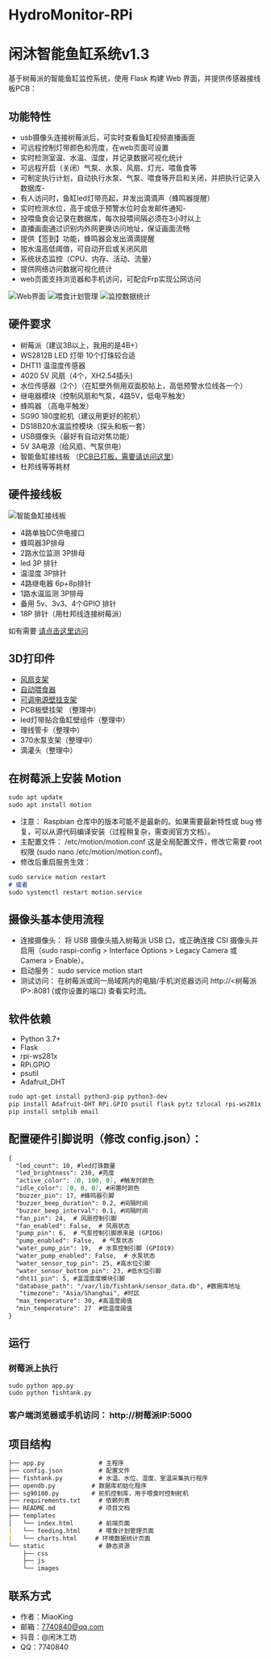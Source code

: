# HydroMonitor-RPi 
# 闲沐智能鱼缸系统v1.3

基于树莓派的智能鱼缸监控系统，使用 Flask 构建 Web 界面，并提供传感器接线板PCB：

## 功能特性
- usb摄像头连接树莓派后，可实时查看鱼缸视频直播画面
- 可远程控制灯带颜色和亮度，在web页面可设置
- 实时检测室温、水温、湿度，并记录数据可视化统计
- 可远程开启（关闭）气泵、水泵、风扇、灯光、喂鱼食等
- 可制定执行计划，自动执行水泵、气泵、喂食等开启和关闭，并把执行记录入数据库- 
- 有人访问时，鱼缸led灯带亮起，并发出滴滴声（蜂鸣器提醒）
- 实时检测水位，高于或低于预警水位时会发邮件通知- 
- 投喂鱼食会记录在数据库，每次投喂间隔必须在3小时以上
- 直播画面通过识别内外网更换访问地址，保证画面流畅
- 提供【签到】功能，蜂鸣器会发出滴滴提醒
- 按水温高低阈值，可自动开启或关闭风扇
- 系统状态监控（CPU、内存、活动、流量）
- 提供网络访问数据可视化统计
- web页面支持浏览器和手机访问，可配合Frp实现公网访问

![Web界面](/Ui12.png)
![喂食计划管理](/Ui12-2.png)
![监控数据统计](/Ui12-4.png)




## 硬件要求
- 树莓派（建议3B以上，我用的是4B+）
- WS2812B LED 灯带 10个灯珠较合适
- DHT11 温湿度传感器
- 4020 5V 风扇（4个，XH2.54插头)
- 水位传感器（2个）（在缸壁外侧用双面胶帖上，高低预警水位线各一个）
- 继电器模块（控制风扇和气泵，4路5V，低电平触发）
- 蜂鸣器 （高电平触发）
- SG90 180度舵机（建议用更好的舵机）
- DS18B20水温监控模块（探头和板一套）
- USB摄像头（最好有自动对焦功能）
- 5V 3A电源（给风扇、气泵供电）
- 智能鱼缸接线板 （[PCB已打板，需要请访问这里](https://www.goofish.com/item?spm=a21ybx.personal.feeds.1.596b2358xB7LkT&id=965639435219&categoryId=125952002)）
- 杜邦线等等耗材
  
## 硬件接线板
![智能鱼缸接线板](/PCB.jpg)

- 4路单独DC供电接口
- 蜂鸣器3P排母
- 2路水位监测 3P排母
- led 3P 排针
- 温湿度 3P排针
- 4路继电器 6p+8p排针
- 1路水温监测 3P排母
- 备用 5v、3v3、4个GPIO 排针
- 18P 排针（用杜邦线连接树莓派）


如有需要  [请点击这里访问](https://www.goofish.com/item?spm=a21ybx.personal.feeds.1.596b2358xB7LkT&id=965639435219&categoryId=125952002)  


## 3D打印件
- [风扇支架](https://makerworld.com.cn/zh/models/1435672-yu-gang-feng-shan-zhi-jia-x4#profileId-1559928)
- [自动喂食器](https://makerworld.com.cn/zh/models/1509194-zhi-neng-yu-gang-xi-tong-zu-jian-zhi-zi-dong-wei-y?from=search#profileId-1647953)
- [可调电源壁挂支架](https://makerworld.com.cn/zh/models/1509171-ke-diao-12vdian-yuan-bi-gua-zhi-jia#profileId-1647928)
- PCB板壁挂架 （整理中）
- led灯带贴合鱼缸壁组件（整理中）
- 理线管卡（整理中）
- 370水泵支架（整理中）
- 滴灌头（整理中）

## 在树莓派上安装 Motion
```markdown
sudo apt update
sudo apt install motion
```
- 注意： Raspbian 仓库中的版本可能不是最新的。如果需要最新特性或 bug 修复，可以从源代码编译安装（过程稍复杂，需查阅官方文档）。
- 主配置文件： /etc/motion/motion.conf 这是全局配置文件，修改它需要 root 权限 (sudo nano /etc/motion/motion.conf)。
- 修改后重启服务生效：
```markdown
sudo service motion restart
# 或者
sudo systemctl restart motion.service
 ```
## 摄像头基本使用流程
- 连接摄像头： 将 USB 摄像头插入树莓派 USB 口，或正确连接 CSI 摄像头并启用（sudo raspi-config > Interface Options > Legacy Camera 或 Camera > Enable）。
- 启动服务： sudo service motion start
- 测试访问： 在树莓派或同一局域网内的电脑/手机浏览器访问 http://<树莓派IP>:8081 (或你设置的端口) 查看实时流。

  
## 软件依赖
- Python 3.7+
- Flask
- rpi-ws281x
- RPi.GPIO
- psutil
- Adafruit_DHT
```markdown
sudo apt-get install python3-pip python3-dev
pip install Adafruit-DHT RPi.GPIO psutil flask pytz tzlocal rpi-ws281x
pip install smtplib email
```

## 配置硬件引脚说明（修改 config.json）：
```markdown
{
  "led_count": 10, #led灯珠数量
  "led_brightness": 230, #亮度
  "active_color": [0, 100, 0], #触发时颜色
  "idle_color": [0, 0, 0], #闲置时颜色
  "buzzer_pin": 17, #蜂鸣器引脚
  "buzzer_beep_duration": 0.2, #间隔时间
  "buzzer_beep_interval": 0.1, #间隔时间
  "fan_pin": 24,  # 风扇控制引脚
  "fan_enabled": False,  # 风扇状态
  "pump_pin": 6,  # 气泵控制引脚原来是 (GPIO6)
  "pump_enabled": False,  # 气泵状态
  "water_pump_pin": 19,  # 水泵控制引脚 (GPIO19)
  "water_pump_enabled": False,  # 水泵状态
  "water_sensor_top_pin": 25, #高水位引脚
  "water_sensor_bottom_pin": 23, #低水位引脚
  "dht11_pin": 5, #温湿度度模块引脚
  "database_path": "/var/lib/fishtank/sensor_data.db", #数据库地址
   "timezone": "Asia/Shanghai", #时区
  "max_temperature": 30, #高温度阈值
  "min_temperature": 27  #低温度阈值
}
```

## 运行

### 树莓派上执行  
```markdown
sudo python app.py
sudo python fishtank.py
```
### 客户端浏览器或手机访问： http://树莓派IP:5000


## **项目结构**
```markdown
├── app.py               # 主程序
├── config.json          # 配置文件
├── fishtank.py          # 水温、水位、湿度、室温采集执行程序
├── opendb.py          # 数据库初始化程序
├── sg90180.py         # 舵机控制库，用于喂食时控制舵机
├── requirements.txt     # 依赖列表
├── README.md            # 项目文档
├── templates
│   └── index.html       # 前端页面
|   └── feeding.html     # 喂食计划管理页面
|   └── charts.html     # 环境数据统计页面
└── static               # 静态资源
    ├── css
    ├── js
    └── images

```
## 联系方式
- 作者：MiaoKing
- 邮箱：7740840@qq.com
- 抖音：@闲沐工坊
- QQ：7740840

